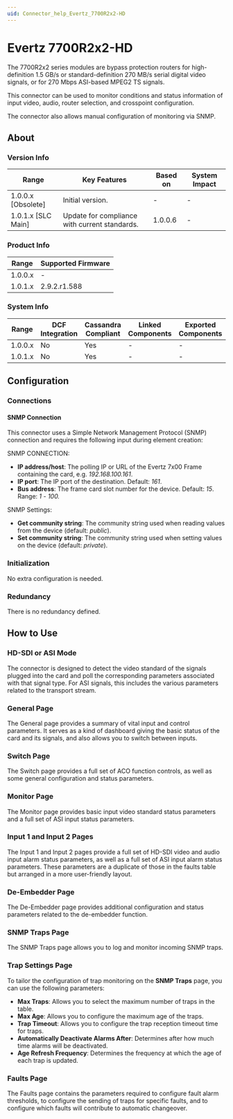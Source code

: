 ```yaml
---
uid: Connector_help_Evertz_7700R2x2-HD
---
```


# Evertz 7700R2x2-HD

The 7700R2x2 series modules are bypass protection routers for high-definition 1.5 GB/s or standard-definition 270 MB/s serial digital video signals, or for 270 Mbps ASI-based MPEG2 TS signals.

This connector can be used to monitor conditions and status information of input video, audio, router selection, and crosspoint configuration.

The connector also allows manual configuration of monitoring via SNMP.

## About

### Version Info

| **Range**            | **Key Features**                              | **Based on** | **System Impact** |
|----------------------|-----------------------------------------------|--------------|-------------------|
| 1.0.0.x \[Obsolete\] | Initial version.                              | \-           | \-                |
| 1.0.1.x \[SLC Main\] | Update for compliance with current standards. | 1.0.0.6      | \-                |

### Product Info

| **Range** | **Supported Firmware** |
|-----------|------------------------|
| 1.0.0.x   | \-                     |
| 1.0.1.x   | 2.9.2.r1.588           |

### System Info

| **Range** | **DCF Integration** | **Cassandra Compliant** | **Linked Components** | **Exported Components** |
|-----------|---------------------|-------------------------|-----------------------|-------------------------|
| 1.0.0.x   | No                  | Yes                     | \-                    | \-                      |
| 1.0.1.x   | No                  | Yes                     | \-                    | \-                      |

## Configuration

### Connections

#### SNMP Connection

This connector uses a Simple Network Management Protocol (SNMP) connection and requires the following input during element creation:

SNMP CONNECTION:

- **IP address/host**: The polling IP or URL of the Evertz 7x00 Frame containing the card, e.g. *192.168.100.161*.
- **IP port**: The IP port of the destination. Default: *161*.
- **Bus address**: The frame card slot number for the device. Default: *15*. Range: *1* - *100.*

SNMP Settings:

- **Get community string**: The community string used when reading values from the device (default: *public*).
- **Set community string**: The community string used when setting values on the device (default: *private*).

### Initialization

No extra configuration is needed.

### Redundancy

There is no redundancy defined.

## How to Use

### HD-SDI or ASI Mode

The connector is designed to detect the video standard of the signals plugged into the card and poll the corresponding parameters associated with that signal type. For ASI signals, this includes the various parameters related to the transport stream.

### General Page

The General page provides a summary of vital input and control parameters. It serves as a kind of dashboard giving the basic status of the card and its signals, and also allows you to switch between inputs.

### Switch Page

The Switch page provides a full set of ACO function controls, as well as some general configuration and status parameters.

### Monitor Page

The Monitor page provides basic input video standard status parameters and a full set of ASI input status parameters.

### Input 1 and Input 2 Pages

The Input 1 and Input 2 pages provide a full set of HD-SDI video and audio input alarm status parameters, as well as a full set of ASI input alarm status parameters. These parameters are a duplicate of those in the faults table but arranged in a more user-friendly layout.

### De-Embedder Page

The De-Embedder page provides additional configuration and status parameters related to the de-embedder function.

### SNMP Traps Page

The SNMP Traps page allows you to log and monitor incoming SNMP traps.

### Trap Settings Page

To tailor the configuration of trap monitoring on the **SNMP Traps** page, you can use the following parameters:

- **Max Traps**: Allows you to select the maximum number of traps in the table.
- **Max Age**: Allows you to configure the maximum age of the traps.
- **Trap Timeout**: Allows you to configure the trap reception timeout time for traps.
- **Automatically Deactivate Alarms After**: Determines after how much time alarms will be deactivated.
- **Age Refresh Frequency**: Determines the frequency at which the age of each trap is updated.

### Faults Page

The Faults page contains the parameters required to configure fault alarm thresholds, to configure the sending of traps for specific faults, and to configure which faults will contribute to automatic changeover.

